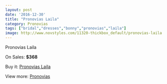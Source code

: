 ```yaml
---
layout: post
date: '2016-12-30'
title: "Pronovias Laila"
category: Pronovias
tags: ["bridal","dresses","bonny","pronovias","laila"]
image: http://www.novstyles.com/11320-thickbox_default/pronovias-laila.jpg
---
```

Pronovias Laila

On Sales: **$368**
<a href="https://www.novstyles.com/en/pronovias/8276-pronovias-laila.html"><amp-img layout="responsive" width="600" height="600" src="//www.novstyles.com/11320-thickbox_default/pronovias-laila.jpg" alt="Pronovias Laila 0" /></a>

Buy it: [Pronovias Laila](https://www.novstyles.com/en/pronovias/8276-pronovias-laila.html "Pronovias Laila")

View more: [Pronovias](https://www.novstyles.com/en/54-pronovias "Pronovias")